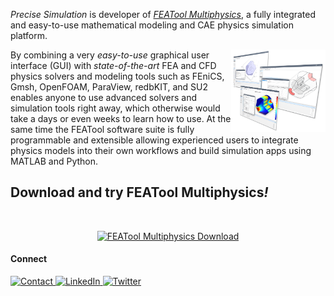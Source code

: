 _Precise Simulation_ is developer of [_FEATool Multiphysics_](https://www.featool.com), a fully integrated and easy-to-use mathematical modeling and CAE physics simulation platform.

<a href="https://www.featool.com">
  <img src="https://github.com/precise-simulation/precise-simulation/blob/7990f467952f544cb992985bcb89b3ff06efc79b/featool-multiphysics-modeling-process-screenshots.png" align="right" width="30%"/>
</a>

By combining a very _easy-to-use_ graphical user interface (GUI) with _state-of-the-art_ FEA and CFD physics solvers and modeling tools such as FEniCS, Gmsh, OpenFOAM, ParaView, redbKIT, and SU2 enables anyone to use advanced solvers and simulation tools right away, which otherwise would take a days or even weeks to learn how to use. At the same time the FEATool software suite is fully programmable and extensible allowing experienced users to integrate physics models into their own workflows and build simulation apps using MATLAB and Python.

## Download and try FEATool Multiphysics<i>!</i>
<br>

<p align="center">
  <a href="https://www.featool.com/download" target="_blank"><img src="https://raw.githubusercontent.com/precise-simulation/featool-multiphysics/master/featool-multiphysics-download.png" alt="FEATool Multiphysics Download" style="max-width:50%"></a>
</p>


#### Connect
<p>
  <a href="https://www.precisesimulation.com#contact">
    <img alt="Contact" src="https://img.shields.io/badge/-Contact-9cf?&style=for-the-badge&logo=GMail&logoColor=white" />
  </a>
  <a href="https://www.linkedin.com/company/featool-multiphysics-page">
    <img alt="LinkedIn" src="https://img.shields.io/badge/Linked-In-blue?style=for-the-badge" />
  </a>
  <a href="https://twitter.com/featool">
    <img alt="Twitter" src="https://img.shields.io/badge/twitter-%231DA1F2.svg?&style=for-the-badge&logo=twitter&logoColor=white" />
  </a>
</p>
